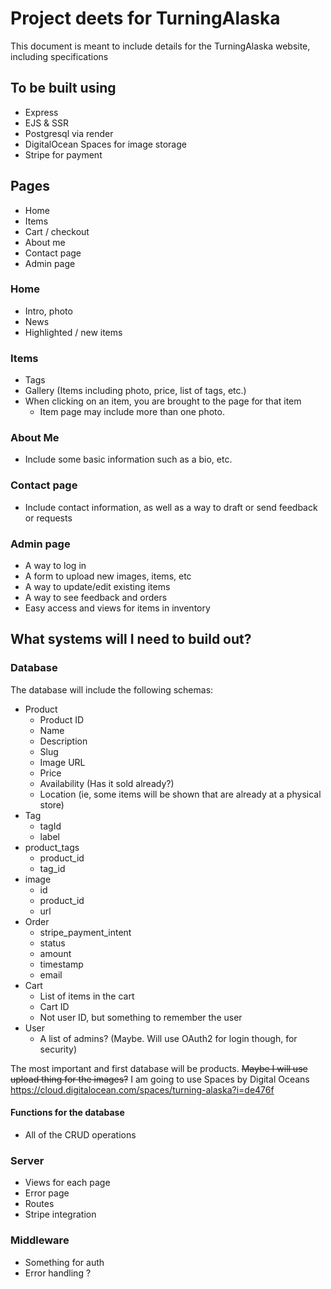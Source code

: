 # Project deets for TurningAlaska
This document is meant to include details for the TurningAlaska website, including specifications
## To be built using
- Express
- EJS & SSR
- Postgresql via render
- DigitalOcean Spaces for image storage
- Stripe for payment

## Pages
- Home
- Items
- Cart / checkout
- About me
- Contact page
- Admin page

### Home
- Intro, photo
- News
- Highlighted / new items

### Items
- Tags
- Gallery (Items including photo, price, list of tags, etc.)
- When clicking on an item, you are brought to the page for that item
  - Item page may include more than one photo.

### About Me
- Include some basic information such as a bio, etc.

### Contact page
- Include contact information, as well as a way to draft or send feedback or requests

### Admin page
- A way to log in
- A form to upload new images, items, etc
- A way to update/edit existing items
- A way to see feedback and orders
- Easy access and views for items in inventory

## What systems will I need to build out?
### Database
The database will include the following schemas:
- Product
  - Product ID
  - Name
  - Description
  - Slug
  - Image URL
  - Price
  - Availability (Has it sold already?)
  - Location (ie, some items will be shown that are already at a physical store)
- Tag
  - tagId
  - label
- product_tags
  - product_id
  - tag_id
- image
  - id
  - product_id
  - url
- Order
  - stripe_payment_intent
  - status
  - amount
  - timestamp
  - email
- Cart
  - List of items in the cart
  - Cart ID
  - Not user ID, but something to remember the user
- User
  - A list of admins? (Maybe. Will use OAuth2 for login though, for security)

The most important and first database will be products.
~~Maybe I will use upload thing for the images?~~ I am going to use Spaces by Digital Oceans https://cloud.digitalocean.com/spaces/turning-alaska?i=de476f

#### Functions for the database
- All of the CRUD operations

### Server
- Views for each page
- Error page
- Routes
- Stripe integration

### Middleware
- Something for auth
- Error handling ?